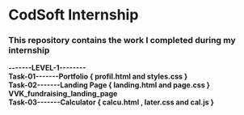 # CodSoft Internship

### This repository contains the work I completed during my internship

<b>-------LEVEL-1--------<br>
Task-01-------Portfolio { profil.html and styles.css }<br>
Task-02-------Landing Page { landing.html and page.css }  VVK_fundraising_landing_page<br>
Task-03-------Calculator { calcu.html , later.css and cal.js }
